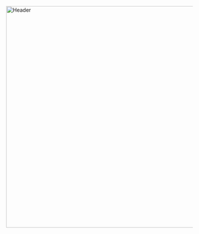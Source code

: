 <img src="https://github.com/rogueliver/rogueliver/blob/main/header.jpg" width="600" alt="Header"/>
